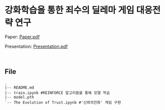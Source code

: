 # 강화학습을 통한 죄수의 딜레마 게임 대응전략 연구

Paper: [Paper.pdf](https://github.com/jujeongho0/RL-PrisonersDilemmaGame/files/10146167/Paper.pdf)


Presentation: [Presentation.pdf](https://github.com/jujeongho0/RL-PrisonersDilemmaGame/files/10146165/Presentation.pdf)


<br>

## File
```
.
|-- README.md
|-- train.ipynb #REINFORCE 알고리즘을 통해 모델 학습
|-- model.pth
`-- The Evolution of Trust.ipynb #'신뢰의진화' 게임 구현
```
